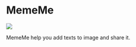 # MemeMe

![](https://thumbs.gfycat.com/EvenEdibleAsianelephant-size_restricted.gif)

MemeMe help you add texts to image and share it.
